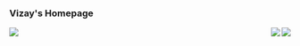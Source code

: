 ### Vizay's Homepage

<img align="left" src="https://github-readme-stats.vercel.app/api?username=vs4vijay"></img>

<img align="right" src="https://github-readme-stats.vercel.app/api/top-langs/?username=vs4vijay&layout=compact"></img>

<img align="right" src="https://komarev.com/ghpvc/?username=vs4vijay"></img>


<!--
**vs4vijay/vs4vijay** is a ✨ _special_ ✨ repository because its `README.md` (this file) appears on your GitHub profile.

Here are some ideas to get you started:

- 🔭 I’m currently working on ...
- 🌱 I’m currently learning ...
- 👯 I’m looking to collaborate on ...
- 🤔 I’m looking for help with ...
- 💬 Ask me about ...
- 📫 How to reach me: ...
- 😄 Pronouns: ...
- ⚡ Fun fact: ...
-->
